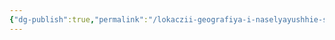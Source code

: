 ```yaml
---
{"dg-publish":true,"permalink":"/lokaczii-geografiya-i-naselyayushhie-sushhestva/neveles/lyudenkor-lyudenbaff-alekor/lyudenbaff/","dgPassFrontmatter":true}
---
```


